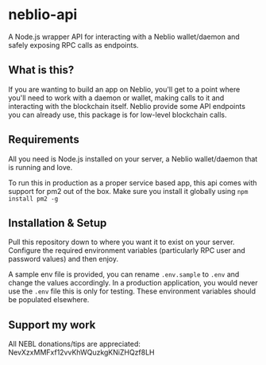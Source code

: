 # neblio-api
A Node.js wrapper API for interacting with a Neblio wallet/daemon and safely exposing RPC calls as endpoints.

## What is this?

If you are wanting to build an app on Neblio, you'll get to a point where you'll need to work with a daemon or wallet, making calls to it and interacting with the blockchain itself. Neblio provide some API endpoints you can already use, this package is for low-level blockchain calls.

## Requirements

All you need is Node.js installed on your server, a Neblio wallet/daemon that is running and love.

To run this in production as a proper service based app, this api comes with support for pm2 out of the box. Make sure you install it globally using `npm install pm2 -g`
## Installation & Setup

Pull this repository down to where you want it to exist on your server. Configure the required environment variables (particularly RPC user and password values) and then enjoy.

A sample env file is provided, you can rename `.env.sample` to `.env` and change the values accordingly. In a production application, you would never use the `.env` file this is only for testing. These environment variables should be populated elsewhere.

## Support my work

All NEBL donations/tips are appreciated: NevXzxMMFxf12vvKhWQuzkgKNiZHQzf8LH